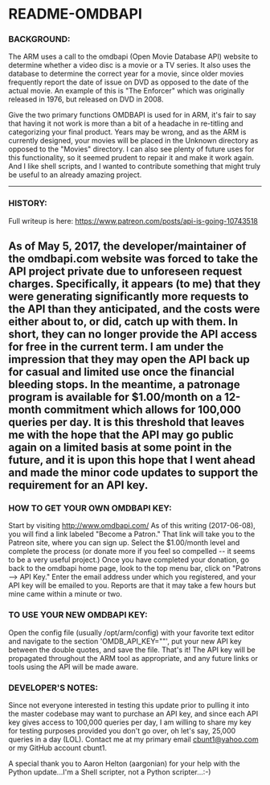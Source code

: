 # README-OMDBAPI

### BACKGROUND:

The ARM uses a call to the omdbapi (Open Movie Database API) website to determine whether a video disc
is a movie or a TV series. It also uses the database to determine the correct year for a movie, since
older movies frequently report the date of issue on DVD as opposed to the date of the actual movie. An
example of this is "The Enforcer" which was originally released in 1976, but released on DVD in 2008.

Give the two primary functions OMDBAPI is used for in ARM, it's fair to say that having it not work is
more than a bit of a headache in re-titling and categorizing your final product. Years may be
wrong, and as the ARM is currently designed, your movies will be placed in the Unknown directory as 
opposed to the "Movies" directory. I can also see plenty of future uses for this functionality, so it
seemed prudent to repair it and make it work again. And I like shell scripts, and I wanted to
contribute something that might truly be useful to an already amazing project.

---
### HISTORY:

Full writeup is here: https://www.patreon.com/posts/api-is-going-10743518

As of May 5, 2017, the developer/maintainer of the omdbapi.com website was forced to take the API
project private due to unforeseen request charges. Specifically, it appears (to me) that they were
generating significantly more requests to the API than they anticipated, and the costs were either
about to, or did, catch up with them. In short, they can no longer provide the API access for free
in the current term.  I am under the impression that they may open the API back up for casual and
limited use once the financial bleeding stops. In the meantime, a patronage program is available for
$1.00/month on a 12-month commitment which allows for 100,000 queries per day. It is this threshold
that leaves me with the hope that the API may go public again on a limited basis at some point in
the future, and it is upon this hope that I went ahead and made the minor code updates to support
the requirement for an API key.
---
### HOW TO GET YOUR OWN OMDBAPI KEY:

Start by visiting http://www.omdbapi.com/ As of this writing (2017-06-08), you will find a
link labeled "Become a Patron." That link will take you to the Patreon site, where you can sign up.
Select the $1.00/month level and complete the process (or donate more if you feel so compelled -- it
seems to be a very useful project.) Once you have completed your donation, go back to the omdbapi
home page, look to the top menu bar, click on "Patrons --> API Key." Enter the email address under
which you registered, and your API key will be emailed to you. Reports are that it may take a few hours
but mine came within a minute or two.

### TO USE YOUR NEW OMDBAPI KEY:

Open the config file (usually /opt/arm/config) with your favorite text editor and navigate to the
section 'OMDB_API_KEY=""', put your new API key between the double quotes, and save the file.
That's it! The API key will be propagated throughout the ARM tool as appropriate, and any future
links or tools using the API will be made aware.

### DEVELOPER'S NOTES:

Since not everyone interested in testing this update prior to pulling it into the master codebase
may want to purchase an API key, and since each API key gives access to 100,000 queries per day,
I am willing to share my key for testing purposes provided you don't go over, oh let's say, 25,000
queries in a day (LOL). Contact me at my primary email cbunt1@yahoo.com or my GitHub account cbunt1.

A special thank you to Aaron Helton (aargonian) for your help with the Python update...I'm a
Shell scripter, not a Python scripter...:-)